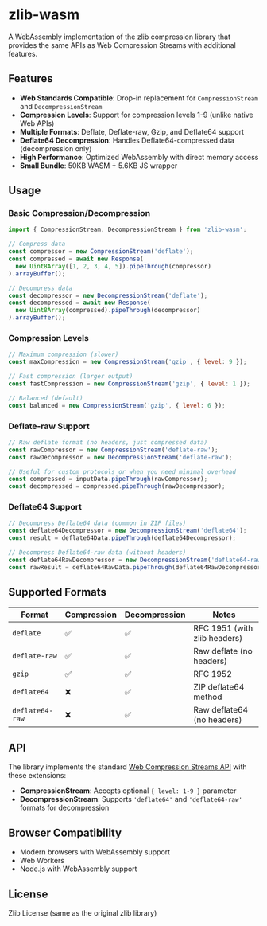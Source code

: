 # zlib-wasm

A WebAssembly implementation of the zlib compression library that provides the same APIs as Web Compression Streams with additional features.

## Features

- **Web Standards Compatible**: Drop-in replacement for `CompressionStream` and `DecompressionStream`
- **Compression Levels**: Support for compression levels 1-9 (unlike native Web APIs)
- **Multiple Formats**: Deflate, Deflate-raw, Gzip, and Deflate64 support
- **Deflate64 Decompression**: Handles Deflate64-compressed data (decompression only)
- **High Performance**: Optimized WebAssembly with direct memory access
- **Small Bundle**: 50KB WASM + 5.6KB JS wrapper

## Usage

### Basic Compression/Decompression

```javascript
import { CompressionStream, DecompressionStream } from 'zlib-wasm';

// Compress data
const compressor = new CompressionStream('deflate');
const compressed = await new Response(
  new Uint8Array([1, 2, 3, 4, 5]).pipeThrough(compressor)
).arrayBuffer();

// Decompress data
const decompressor = new DecompressionStream('deflate');
const decompressed = await new Response(
  new Uint8Array(compressed).pipeThrough(decompressor)
).arrayBuffer();
```

### Compression Levels

```javascript
// Maximum compression (slower)
const maxCompression = new CompressionStream('gzip', { level: 9 });

// Fast compression (larger output)
const fastCompression = new CompressionStream('gzip', { level: 1 });

// Balanced (default)
const balanced = new CompressionStream('gzip', { level: 6 });
```

### Deflate-raw Support

```javascript
// Raw deflate format (no headers, just compressed data)
const rawCompressor = new CompressionStream('deflate-raw');
const rawDecompressor = new DecompressionStream('deflate-raw');

// Useful for custom protocols or when you need minimal overhead
const compressed = inputData.pipeThrough(rawCompressor);
const decompressed = compressed.pipeThrough(rawDecompressor);
```

### Deflate64 Support

```javascript
// Decompress Deflate64 data (common in ZIP files)
const deflate64Decompressor = new DecompressionStream('deflate64');
const result = deflate64Data.pipeThrough(deflate64Decompressor);

// Decompress Deflate64-raw data (without headers)
const deflate64RawDecompressor = new DecompressionStream('deflate64-raw');
const rawResult = deflate64RawData.pipeThrough(deflate64RawDecompressor);
```

## Supported Formats

| Format | Compression | Decompression | Notes |
|--------|-------------|---------------|-------|
| `deflate` | ✅ | ✅ | RFC 1951 (with zlib headers) |
| `deflate-raw` | ✅ | ✅ | Raw deflate (no headers) |
| `gzip` | ✅ | ✅ | RFC 1952 |
| `deflate64` | ❌ | ✅ | ZIP deflate64 method |
| `deflate64-raw` | ❌ | ✅ | Raw deflate64 (no headers) |

## API

The library implements the standard [Web Compression Streams API](https://developer.mozilla.org/en-US/docs/Web/API/Compression_Streams_API) with these extensions:

- **CompressionStream**: Accepts optional `{ level: 1-9 }` parameter
- **DecompressionStream**: Supports `'deflate64'` and `'deflate64-raw'` formats for decompression

## Browser Compatibility

- Modern browsers with WebAssembly support
- Web Workers
- Node.js with WebAssembly support

## License

Zlib License (same as the original zlib library)
